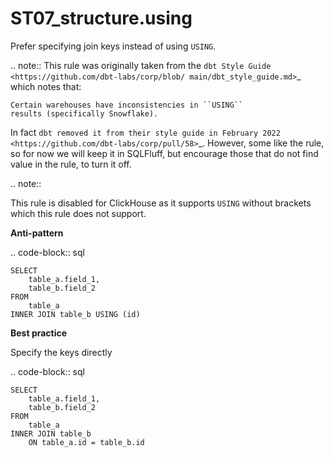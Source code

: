 # ST07_structure.using

Prefer specifying join keys instead of using ``USING``.

.. note::
   This rule was originally taken from the `dbt Style Guide
   <https://github.com/dbt-labs/corp/blob/ main/dbt_style_guide.md>`_
   which notes that:

    Certain warehouses have inconsistencies in ``USING``
    results (specifically Snowflake).

   In fact `dbt removed it from their style guide in February 2022
   <https://github.com/dbt-labs/corp/pull/58>`_. However, some like the
   rule, so for now we will keep it in SQLFluff, but encourage those that
   do not find value in the rule, to turn it off.

.. note::

   This rule is disabled for ClickHouse as it supports ``USING`` without
   brackets which this rule does not support.

**Anti-pattern**

.. code-block:: sql

    SELECT
        table_a.field_1,
        table_b.field_2
    FROM
        table_a
    INNER JOIN table_b USING (id)

**Best practice**

Specify the keys directly

.. code-block:: sql

    SELECT
        table_a.field_1,
        table_b.field_2
    FROM
        table_a
    INNER JOIN table_b
        ON table_a.id = table_b.id
